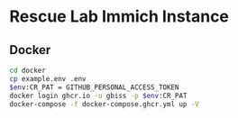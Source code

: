 # Rescue Lab Immich Instance

## Docker

```bash
cd docker
cp example.env .env
$env:CR_PAT = GITHUB_PERSONAL_ACCESS_TOKEN
docker login ghcr.io -u gbiss -p $env:CR_PAT
docker-compose -f docker-compose.ghcr.yml up -V
```
